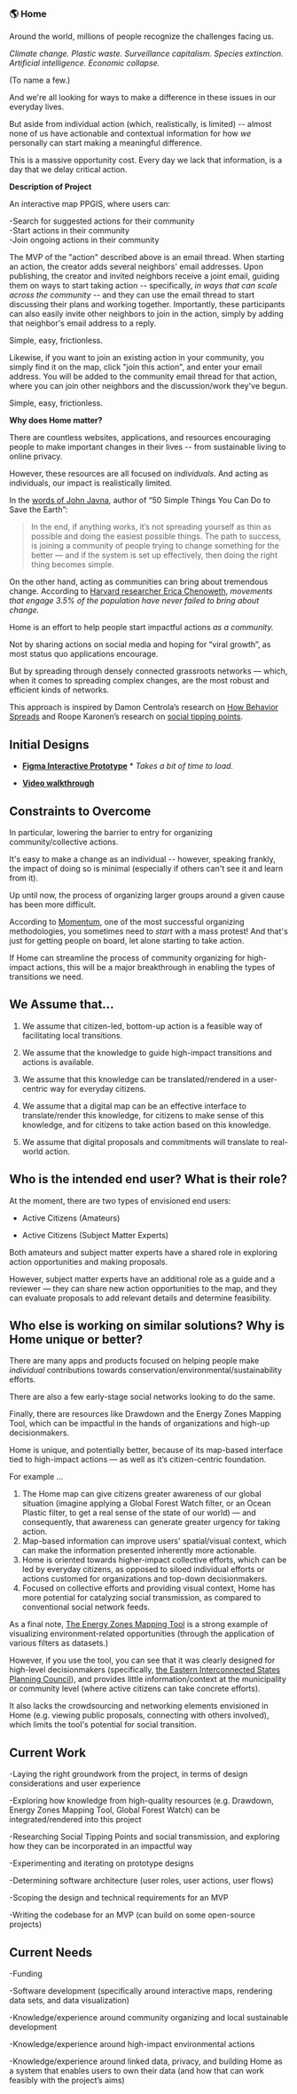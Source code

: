 ### :earth_americas: **Home**

Around the world, millions of people recognize the challenges facing us.

*Climate change.  Plastic waste.  Surveillance capitalism.  Species extinction.  Artificial intelligence.  Economic collapse.*

(To name a few.)

And we're all looking for ways to make a difference in these issues in our everyday lives.

But aside from individual action (which, realistically, is limited) -- almost none of us have actionable and contextual information for how *we* personally can start making a meaningful difference.

This is a massive opportunity cost.  Every day we lack that information, is a day that we delay critical action.

**Description of Project**

An interactive map PPGIS, where users can:

-Search for suggested actions for their community    
-Start actions in their community    
-Join ongoing actions in their community    

The MVP of the "action" described above is an email thread.  When starting an action, the creator adds several neighbors' email addresses.  Upon publishing, the creator and invited neighbors receive a joint email, guiding them on ways to start taking action -- specifically, *in ways that can scale across the community* -- and they can use the email thread to start discussing their plans and working together.
Importantly, these participants can also easily invite other neighbors to join in the action, simply by adding that neighbor's email address to a reply.

Simple, easy, frictionless.

Likewise, if you want to join an existing action in your community, you simply find it on the map, click "join this action", and enter your email address.
You will be added to the community email thread for that action, where you can join other neighbors and the discussion/work they've begun.

Simple, easy, frictionless.

**Why does Home matter?**

There are countless websites, applications, and resources encouraging people to make important changes in their lives -- from sustainable living to online privacy.

However, these resources are all focused on *individuals.* And acting as individuals, our impact is realistically limited.

In the [words of John Javna](https://grist.org/climate/how-people-came-to-believe-that-individual-choices-could-save-the-earth/), author of “50 Simple Things You Can Do to Save the Earth”:

> In the end, if anything works, it’s not spreading yourself as thin as possible and doing the easiest possible things.  The path to success, is joining a community of people trying to change something for the better — and if the system is set up effectively, then doing the right thing becomes simple.    

On the other hand, acting as communities can bring about tremendous change.  According to [Harvard researcher Erica Chenoweth](https://www.bbc.com/future/article/20190513-it-only-takes-35-of-people-to-change-the-world), *movements that engage 3.5% of the population have never failed to bring about change.*

Home is an effort to help people start impactful actions *as a community.*

Not by sharing actions on social media and hoping for “viral growth”, as most status quo applications encourage.

But by spreading through densely connected grassroots networks — which, when it comes to spreading complex changes, are the most robust and efficient kinds of networks.

This approach is inspired by Damon Centrola’s research on [How Behavior Spreads](https://www.youtube.com/watch?v=o0fDcUJMzkI) and Roope Karonen’s research on [social tipping points](https://www.cell.com/one-earth/fulltext/S2590-3322(20)30003-8?_returnURL=https%3A%2F%2Flinkinghub.elsevier.com%2Fretrieve%2Fpii%2FS2590332220300038%3Fshowall%3Dtrue#articleInformation).

## **Initial Designs**


*  [**Figma Interactive Prototype**](https://www.figma.com/proto/fUrfiDkDfNBeGALu3VKMiF/home-exp?node-id=137%3A0&viewport=5606%2C5088%2C0.917864203453064&scaling=scale-down) * *Takes a bit of time to load.*


*  **[Video walkthrough](https://vimeo.com/424284999)**

## **Constraints to Overcome**

In particular, lowering the barrier to entry for organizing community/collective actions. 

It's easy to make a change as an individual -- however, speaking frankly, the impact of doing so is minimal (especially if others can't see it and learn from it).

Up until now, the process of organizing larger groups around a given cause has been more difficult. 

According to [Momentum](https://www.momentumcommunity.org/), one of the most successful organizing methodologies, you sometimes need to *start* with a mass protest!  And that's just for getting people on board, let alone starting to take action. 

If Home can streamline the process of community organizing for high-impact actions, this will be a major breakthrough in enabling the types of transitions we need.

## **We Assume that...**

1. We assume that citizen-led, bottom-up action is a feasible way of facilitating local transitions.

2. We assume that the knowledge to guide high-impact transitions and actions is available.

3. We assume that this knowledge can be translated/rendered in a user-centric way for everyday citizens.

4. We assume that a digital map can be an effective interface to translate/render this knowledge, for citizens to make sense of this knowledge, and for citizens to take action based on this knowledge.

5. We assume that digital proposals and commitments will translate to real-world action.

## **Who is the intended end user?  What is their role?**

At the moment, there are two types of envisioned end users:

*  Active Citizens (Amateurs)

*  Active Citizens (Subject Matter Experts)

Both amateurs and subject matter experts have a shared role in exploring action opportunities and making proposals.

However, subject matter experts have an additional role as a guide and a reviewer — they can share new action opportunities to the map, and they can evaluate proposals to add relevant details and determine feasibility.

## **Who else is working on similar solutions?  Why is Home unique or better?**

There are many apps and products focused on helping people make *individual* contributions towards conservation/environmental/sustainability efforts.

There are also a few early-stage social networks looking to do the same.

Finally, there are resources like Drawdown and the Energy Zones Mapping Tool, which can be impactful in the hands of organizations and high-up decisionmakers.

Home is unique, and potentially better, because of its map-based interface tied to high-impact actions — as well as it’s citizen-centric foundation.

For example …

1. The Home map can give citizens greater awareness of our global situation (imagine applying a Global Forest Watch filter, or an Ocean Plastic filter, to get a real sense of the state of our world) — and consequently, that awareness can generate greater urgency for taking action.
2. Map-based information can improve users' spatial/visual context, which can make the information presented inherently more actionable.
3. Home is oriented towards higher-impact collective efforts, which can be led by everyday citizens, as opposed to siloed individual efforts or actions customed for organizations and top-down decisionmakers.
4. Focused on collective efforts and providing visual context, Home has more potential for catalyzing social transmission, as compared to conventional social network feeds.

As a final note, [The Energy Zones Mapping Tool](https://ezmt.anl.gov/) is a strong example of visualizing environment-related opportunities (through the application of various filters as datasets.)

However, if you use the tool, you can see that it was clearly designed for high-level decisionmakers (specifically, [the Eastern Interconnected States Planning Council](https://ezmt.anl.gov/about_the_study)), and provides little information/context at the municipality or community level (where active citizens can take concrete efforts).

It also lacks the crowdsourcing and networking elements envisioned in Home (e.g. viewing public proposals, connecting with others involved), which limits the tool's potential for social transition.

## **Current Work**

-Laying the right groundwork from the project, in terms of design considerations and user experience 

-Exploring how knowledge from high-quality resources (e.g. Drawdown, Energy Zones Mapping Tool, Global Forest Watch) can be integrated/rendered into this project 

-Researching Social Tipping Points and social transmission, and exploring how they can be incorporated in an impactful way 

-Experimenting and iterating on prototype designs 

-Determining software architecture (user roles, user actions, user flows) 

-Scoping the design and technical requirements for an MVP 

-Writing the codebase for an MVP (can build on some open-source projects)

## **Current Needs**

-Funding

-Software development (specifically around interactive maps, rendering data sets, and data visualization)

-Knowledge/experience around community organizing and local sustainable development 

-Knowledge/experience around high-impact environmental actions 

-Knowledge/experience around linked data, privacy, and building Home as a system that enables users to own their data (and how that can work feasibly with the project’s aims)